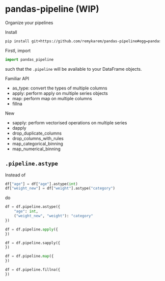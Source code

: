 # pandas-pipeline (WIP)

Organize your pipelines

Install

```bash
pip install git+https://github.com/remykarem/pandas-pipeline#egg=pandas-pipeline
```

Firstl, import

```python
import pandas_pipeline
```

such that the `.pipeline` will be available to your DataFrame objects. 

Familiar API

* as_type: convert the types of multiple columns
* apply: perform apply on multiple series objects
* map: perform map on multiple columns
* fillna

New

* sapply: perform vectorised operations on multiple series
* dapply
* drop_duplicate_columns
* drop_columns_with_rules
* map_categorical_binning
* map_numerical_binning

## `.pipeline.astype`

Instead of

```python
df["age"] = df["age"].astype(int)
df["weight_new"] = df["weight"].astype("category")
```

do

```python
df = df.pipeline.astype({
    "age": int,
    ("weight_new", "weight"): "category"
})
```

```python
df = df.pipeline.apply({
})
```

```python
df = df.pipeline.sapply({
})
```

```python
df = df.pipeline.map({
})
```

```python
df = df.pipeline.fillna({
})
```
